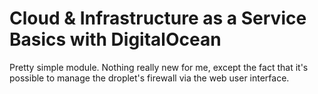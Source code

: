 # Cloud & Infrastructure as a Service Basics with DigitalOcean

Pretty simple module. Nothing really new for me, except the fact that it's possible to manage the droplet's firewall via the web user interface.
